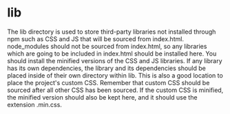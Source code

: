 # lib
The lib directory is used to store third-party libraries not installed through npm such
as CSS and JS that will be sourced from index.html. node_modules should not be sourced from
index.html, so any libraries which are going to be included in index.html should be installed
here. You should install the minified versions of the CSS and JS libraries. If any library has
its own dependencies, the library and its dependencies should be placed inside of their own
directory within lib. This is also a good location to place the project's custom CSS. Remember
that custom CSS should be sourced after all other CSS has been sourced. If the custom CSS
is minified, the minified version should also be kept here, and it should use the extension
.min.css.
